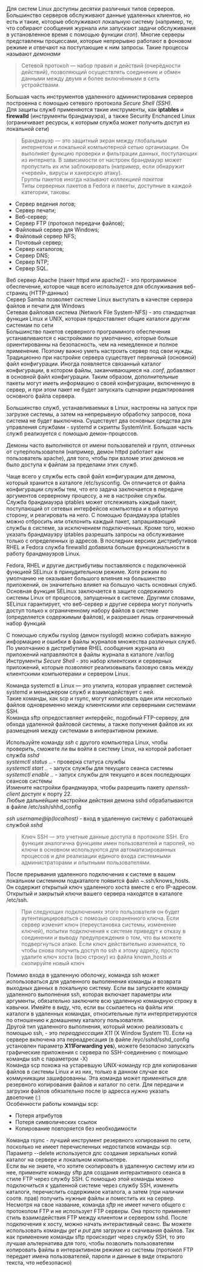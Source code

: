 Для систем Linux доступны десятки различных типов серверов. Большинство серверов обслуживают данные удаленных клиентов, но есть и такие, которые обслуживают локальную систему (например, те, что собирают сообщения журнала или запускают задачи обслуживания в установленное время с помощью функции _cron_). Многие серверы представлены процессами, которые непрерывно работают в фоновом режиме и отвечают на поступающие к ним запросы. Такие процессы называют _демонами_  
> Сетево́й протоко́л — набор правил и действий (очерёдности действий), позволяющий осуществлять соединение и обмен данными между двумя и более включёнными в сеть устройствами.  
  
Большая часть инструментов удаленного администирования серверов построенна с помощью сетевого протокола _Secure Shell (SSH)_.  
Для защиты служб применяются такие инструменты, как **iptables** и **firewalld** (инструменты брандмауэра), а также Security Enchanced Linux (ограничивает ресурсы, к которым служба может получить доступ из локальной сети)  
> Брандмауэр — это защитный экран между глобальным интернетом и локальной компьютерной сетью организации. Он выполняет функцию проверки и фильтрации данных, поступающих из интернета. В зависимости от настроек брандмауэр может пропустить их или заблокировать (например, если обнаружит «червей», вирусы и хакерскую атаку).  
Группы пакетов иногда называют _коллекцией пакетов_  
Типы серверных пакетов в Fedora и пакеты, доступные в каждой категории, таковы:
* Сервер ведения логов;  
* Сервер печати;  
* Веб-сервер;  
* Сервер FTP (протокол передачи файлов);  
* Файловый сервер для Windows;  
* Файловый сервер NFS;  
* Почтовый сервер;  
* Сервер каталогов;  
* Сервер DNS;  
* Сервер NTP;  
* Сервер SQL.  
  
Веб сервер Apache (пакет httpd или apache2) - это программное обеспечение, которое чаще всего используется для обслуживания веб-страниц (HTTP-данных)  
Сервер Samba позволяет системе Linux выступать в качестве сервера файлов и печати для Windows  
Сетевая файловая система (Network File System-NFS) - это стандартная функция Linux и UNIX, которая предоставляет общие каталоги другим системам по сети  
Большинство пакетов серверного программного обеспечения устанавливаются с настройками по умолчанию, которые больше ориентированны на безопасность, чем на немедленное и полное применение. Поэтому важно уметь настроить сервер под свои нужды. Традиционно при настройке сервера существует первичный (основной) файл конфигурации. Иногда появляется связанный каталог конфигурации, в котором файлы, заканчивающиеся на _.conf_, добавляют в основной файл конфигурации. Таким образом, дополнительные пакеты могут иметь информацию о своей конфигурации, включенную в сервер, и при этом пакет не будет запускать сценарии редактирования основного файла сервера.  

Большинство служб, устанавливаемых в Linux, настроены на запуск при загрузке системы, а затем на непрерывную обработку запросов, пока система не будет выключена. Существует два основных средства для управления службами - systemd и скрипты SystemVinit. Большая часть служб реализуется с помощью демон-процессов.  

Демоны часто выполняются от имени пользователей и групп, отличных от суперпользователя (например, демон httpd работает как пользователь apache), для того, чтобы при взломе этих демонов не было доступа к файлам за пределами этих служб.  

Чаще всего у службы есть свой файл конфигурации для демона, который хранится в каталоге /etc/sysconfig. Он отличается от файла конфигурации службы тем, что его задача заключается в передаче аргументов серверному процессу, а не в настройке службы.  
Служба брандмауэра iptables может отслеживать каждый пакет, поступающий от сетевых интерфейсов компьютера и в обратную сторону, и реагировать на него. С помощью брандмауэра iptables можно отбросить или отклонить каждый пакет, запрашивающий службы в системе, за исключением подключенных. Кроме того, можно указать брандмауэру iptables разрешать запросы на обслуживание только с определенных ip адресов. В последних версиях дистрибутивов RHEL и Fedora служба firewalld добавила больше функциональности в работу брандмауэров Linux.  

Fedora, RHEL и другие дистрибутивы поставляются с подключенной функцией SELinux в принудительном режиме. Хотя режим по умолчанию не оказывает большого влияния на большинство приложений, он значительно влияет на большую часть основных служб. Основная функция SELinux заключается в защите содержимого системы Linux от процессов, запущенных в системе. Другими словами, SELinux гарантирует, что веб-сервер и другие сервера могут получить доступ только к ограниченному набору файлов в системе (определяется содержимым файлов), и разрешает лишь ограниченный набор функций  

С помощью службы rsyslog (демон rsyslogd) можно собирать важную информацию и ошибки в файлы журналов множества различных служб. По умолчанию в дистрибутиве RHEL сообщения журнала из приложений направляются в файлы журнала в каталоге /var/log  
Инструменты _Secure Shell_ - это набор клиентских и серверных приложений, которые позволяют реализовывать базовую связь между клиентскими компьютерами и сервером Linux.  

Команда systemctl в Linux — это утилита, которая управляет системой systemd и менеджером служб и взаимодействует с ней.  
Такие команды, как scp и rsync, могут копировать один или несколько файлов одновременно между клиентскими или серверными системами SSH.  
Команда sftp опредоставляет интерфейс, подобный FTP-серверу, для обхода удаленной файловой системы, а также получения файлов их их размещения между системами в интерактивном режиме.  

Используйте команду _ssh_ с другого компьютера Linux, чтобы проверить, сможете ли вы войти в систему Linux, на которой работает служба _sshd_  
_systemctl status .._ - проверка статуса службы  
_systemctl start .._ - запуск службы для текущего сеанса системы  
_systemctl enable .._ - запуск службы для текущего и всех последующих сеансов системы  
Измените настройки брандмауэра, чтобы разрешить пакету _openssh-client_ доступr к порту 22.  
Любые дальнейшие настройки действия демона sshd обрабатываются в файле /etc/ssh/shhd_config  
  
_ssh username@ip(localhost)_ - вход в удаленную систему с работающей службой _sshd_  
>Ключ SSH — это учетные данные доступа в протоколе SSH. Его функция аналогична функциям имен пользователей и паролей, но ключи в основном используются для автоматизированных процессов и для реализации единого входа системными администраторами и опытными пользователями.  
  
После прерывания удаленного подключения к системе в вашем локальном системном подкаталоге появится файл ~.ssh/knows_hosts. Он содержит открытый ключ удаленного хоста вместе с его IP-адресом. Открытый и закрытый ключи вашего сервера находятся в каталоге /etc/ssh.  
> При следующих подключениях этого пользователя он будет аутентицицироваться с помозью сохраненного ключа. Если сервер изменит ключ (переустановка системы, изменение ключей), попытки подключения к системе приведут к отказу в соединении и выводу предупреждения о том, что вы можете подвергнуться атаке. Если ключ действительно изменился, то чтобы снова получить доступ по ssh к этому адресу, просто удалите ключ хоста (всю строку) из файла known_hosts и скопируйте новый ключ  
  
Помимо входа в удаленную оболочку, команда ssh может использоваться для удаленного выполенения команды и возврата выходных данных в локальную систему. Если вы запускаете команду удаленного выполнения ssh, которая включает параметры или аргументы, обязательно заключите всю удаленную командную строку в кавычки. Имейте в виду, что, если вы ссылаетесь на файлы или каталоги в удаленных командах, относительные пути интерпретируются по отношению к домашнему каталогу пользователя.  
Другой тип удаленного выполнения, который можно реализовать с помощью ssh, - это _переадрессация X11_ (X Window System 11). Если на сервере включена эта переадресация (в файле /eyc/sshd/sshd_config установлен параметр **X11Forwarding yes**), можете безопасно запускать графические приложения с сервера по SSH-соединению с помощью команды ssh c параметром -X)  
Команда scp похожа на устаревшую UNIX-команду rcp для копирования файлов в системы Linux и из них, только в данном случае все коммуникации зашифрованны. Эта команда может применяться для резервного копирования файлов и каталог по сети. Для передачи и загрузки файлов обязательно после ip адресса нужно указать двоеточие (:)  
Особенности работы команды scp:  
* Потеря атрибутов  
* Потеря символических ссылок  
* Копирование повторяется без необходимости  
  
Команда rsync - лучший инструмент резервного копирования по сети, посколько не имеет перечисленных недостатков команды scp. Параметр --delete используется длс создания зеркальных копий каталог на сервере и локальном компьютере.  
Если вы не знаете, что хотите скопировать в удаленную систему или из нее, примените команду sftp для создания интерактивного сеанса в стиле FTP через службу SSH. C помощью этой команды можно подключиться к удаленной системе через службу SSH, изменить каталоги, перечислить содержимое каталога, а затем (при наличии соотв. прав) получить нужные файлы и поместить их на сервер. Несмотря на свое название, команда _sftp_ не имеет ничего общего с протоколом FTP и не использует FTP серверы. Она просто применяет стиль взаимодействия FTP между клиентом и сервером sshd. После подключения к хосту, можно начать интерактивный сеанс. Вы можете использовать команды _get_ и _put_ для загрузки и скачивания файлов. Так как применение команды sftp происходит через службу SSH, то это лучшая альтернатива для того, чтобы позволить пользователям копировать файлы в интерактивном режиме из системы (протокол FTP передает имена пользователей, пароли и данные в виде открытого текста, что небезопасно)